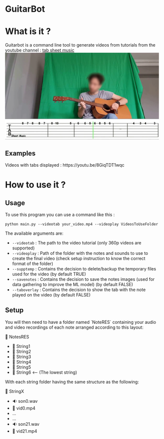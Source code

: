 # GuitarBot

# What is it ?
Guitarbot is a command line tool to generate videos from tutorials from the youtube channel : [tab sheet music](https://www.youtube.com/c/TabSheetMusic)
<img src="https://github.com/HugoM25/GuitarBot/blob/master/example_frame.png"  />

<h2> Examples </h2> 
Videos with tabs displayed : https://youtu.be/8GiqTDT1wqc

# How to use it ?

<h2> Usage </h2>
To use this program you can use a command like this :

```Shell
python main.py --videotab your_video.mp4 --videoplay VideosToUseFolder
```

The available arguments are: 

- `--videotab` : The path to the video tutorial (only 360p videos are supported)  
- `--videoplay` : Path of the folder with the notes and sounds to use to create the final video (check setup instruction to know the correct format of the folder) 
- `--supptemp` : Contains the decision to delete/backup the temporary files used for the video (by default TRUE)
- `--savenotes` : Contains the decision to save the notes images (used for data gathering to improve the ML model)  (by default FALSE)
- `--taboverlay` : Contains the decision to show the tab with the note played on the video (by default FALSE)

<h2> Setup </h2>
You will then need to have a folder named `NoteRES` containing your audio and video recordings of each note arranged according to this layout: 

:file_folder: NotesRES 
- :file_folder: String1 
- :file_folder: String2
- :file_folder: String3
- :file_folder: String4
- :file_folder: String5
- :file_folder: String6  <-- (The lowest string)

With each string folder having the same structure as the following: 

:file_folder: StringX
- :sound: son0.wav
- :movie_camera: vid0.mp4
- ...
- ...
- :sound: son21.wav
- :movie_camera: vid21.mp4
